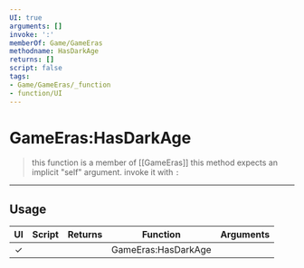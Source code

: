 ```yaml
---
UI: true
arguments: []
invoke: ':'
memberOf: Game/GameEras
methodname: HasDarkAge
returns: []
script: false
tags:
- Game/GameEras/_function
- function/UI
---
```

# GameEras:HasDarkAge
> this function is a member of [[GameEras]]
> this method expects an implicit "self" argument. invoke it with `:`
-----
## Usage
|  UI | Script | Returns | Function | Arguments |
|:---:|:------:|-------:|:--------:|:---------|
|✓| ||GameEras:HasDarkAge||
